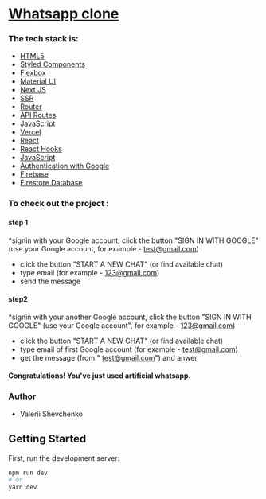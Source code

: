# [Whatsapp clone](https://whatsapp-nine-steel.vercel.app/)

### The tech stack is:

- [HTML5](https://en.wikipedia.org/wiki/HTML5)
- [Styled Components](https://styled-components.com/)
- [Flexbox](https://en.wikipedia.org/wiki/CSS_Flexible_Box_Layout)
- [Material UI](https://mui.com)
- [Next JS](https://nextjs.org/)
- [SSR](https://nextjs.org/)
- [Router](https://nextjs.org/docs/api-reference/next/router)
- [API Routes](https://nextjs.org/docs/api-routes/introduction)
- [JavaScript](https://developer.mozilla.org/en-US/docs/Web/JavaScript)
- [Vercel](https://en.wikipedia.org/wiki/Vercel)
- [React](https://reactjs.org/)
- [React Hooks](https://reactjs.org/docs/hooks-faq.html#gatsby-focus-wrapper)
- [JavaScript](https://developer.mozilla.org/en-US/docs/Web/JavaScript)
- [Authentication with Google](https://en.wikipedia.org/wiki/Authentication)
- [Firebase](https://www.google.com/search?q=firebase&oq=firebase+&aqs=chrome..69i57j35i39j0i67j0i512j69i60l4.5860j0j7&sourceid=chrome&ie=UTF-8)
- [Firestore Database](https://www.google.com/search?q=firebase&oq=firebase+&aqs=chrome..69i57j35i39j0i67j0i512j69i60l4.5860j0j7&sourceid=chrome&ie=UTF-8)




### To check out the project : 

#### step 1
*signin with your Google account; click the button "SIGN IN WITH GOOGLE" (use your Google account, for example - test@gmail.com)
* click the button "START A NEW CHAT" (or find available chat)
* type email (for example - 123@gmail.com)
* send the message

#### step2
*signin with your another Google account,  click the button "SIGN IN WITH GOOGLE" (use your Google account", for example -  123@gmail.com)
* click the button "START A NEW CHAT" (or find available chat)
* type email of first Google account (for example - test@gmail.com)
* get the message (from " test@gmail.com") and anwer

#### Congratulations! You've just used artificial whatsapp.









### Author
- Valerii Shevchenko

## Getting Started

First, run the development server:

```bash
npm run dev
# or
yarn dev
```


